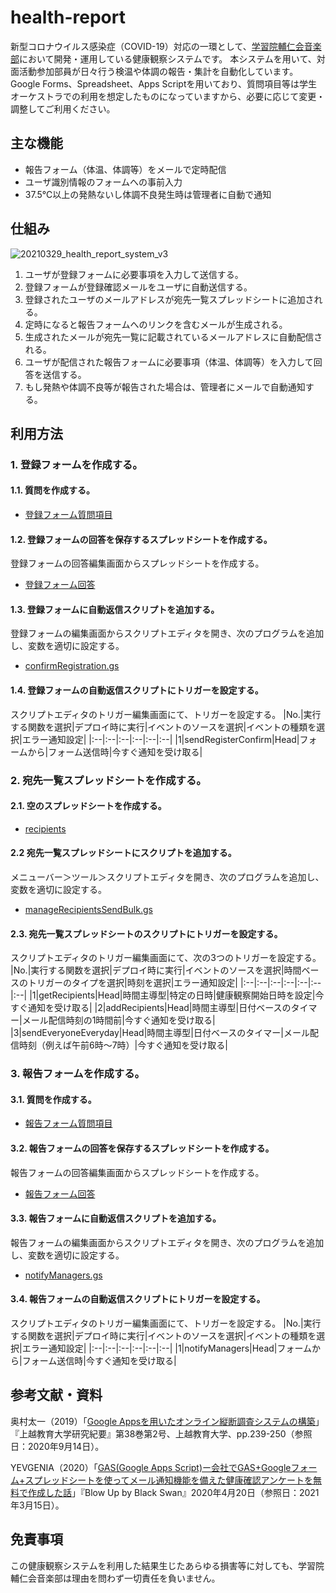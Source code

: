 # health-report
新型コロナウイルス感染症（COVID-19）対応の一環として、[学習院輔仁会音楽部](https://www.ongakubu.org)において開発・運用している健康観察システムです。
本システムを用いて、対面活動参加部員が日々行う検温や体調の報告・集計を自動化しています。
Google Forms、Spreadsheet、Apps Scriptを用いており、質問項目等は学生オーケストラでの利用を想定したものになっていますから、必要に応じて変更・調整してご利用ください。

## 主な機能
* 報告フォーム（体温、体調等）をメールで定時配信
* ユーザ識別情報のフォームへの事前入力
* 37.5℃以上の発熱ないし体調不良発生時は管理者に自動で通知

## 仕組み
![20210329_health_report_system_v3](https://user-images.githubusercontent.com/18068336/112787095-bae31000-9092-11eb-90c1-cdf4764f5e87.jpg)

1. ユーザが登録フォームに必要事項を入力して送信する。
2. 登録フォームが登録確認メールをユーザに自動送信する。
3. 登録されたユーザのメールアドレスが宛先一覧スプレッドシートに追加される。
4. 定時になると報告フォームへのリンクを含むメールが生成される。
5. 生成されたメールが宛先一覧に記載されているメールアドレスに自動配信される。
6. ユーザが配信された報告フォームに必要事項（体温、体調等）を入力して回答を送信する。
7. もし発熱や体調不良等が報告された場合は、管理者にメールで自動通知する。

## 利用方法
### 1. 登録フォームを作成する。
#### 1.1. 質問を作成する。
* [登録フォーム質問項目](https://github.com/ongakubu/health-report/blob/main/register_form/register_form_questions.md)
#### 1.2. 登録フォームの回答を保存するスプレッドシートを作成する。
登録フォームの回答編集画面からスプレッドシートを作成する。
* [登録フォーム回答](https://github.com/ongakubu/health-report/blob/main/register_form_answer/register_form_answer.md)
#### 1.3. 登録フォームに自動返信スクリプトを追加する。
登録フォームの編集画面からスクリプトエディタを開き、次のプログラムを追加し、変数を適切に設定する。
* [confirmRegistration.gs](https://github.com/ongakubu/health-report/blob/main/register_form/confirmRegisteration.gs)
#### 1.4. 登録フォームの自動返信スクリプトにトリガーを設定する。
スクリプトエディタのトリガー編集画面にて、トリガーを設定する。
|No.|実行する関数を選択|デプロイ時に実行|イベントのソースを選択|イベントの種類を選択|エラー通知設定|
|:--|:--|:--|:--|:--|:--|
|1|sendRegisterConfirm|Head|フォームから|フォーム送信時|今すぐ通知を受け取る|
### 2. 宛先一覧スプレッドシートを作成する。
#### 2.1. 空のスプレッドシートを作成する。
* [recipients](https://github.com/ongakubu/health-report/blob/main/recipients/recipients.md)
#### 2.2 宛先一覧スプレッドシートにスクリプトを追加する。
メニューバー＞ツール＞スクリプトエディタを開き、次のプログラムを追加し、変数を適切に設定する。
* [manageRecipientsSendBulk.gs](https://github.com/ongakubu/health-report/blob/main/recipients/manageRecipientsSendBulk.gs)
#### 2.3. 宛先一覧スプレッドシートのスクリプトにトリガーを設定する。
スクリプトエディタのトリガー編集画面にて、次の3つのトリガーを設定する。
|No.|実行する関数を選択|デプロイ時に実行|イベントのソースを選択|時間ベースのトリガーのタイプを選択|時刻を選択|エラー通知設定|
|:--|:--|:--|:--|:--|:--|:--|
|1|getRecipients|Head|時間主導型|特定の日時|健康観察開始日時を設定|今すぐ通知を受け取る|
|2|addRecipients|Head|時間主導型|日付ベースのタイマー|メール配信時刻の1時間前|今すぐ通知を受け取る|
|3|sendEveryoneEveryday|Head|時間主導型|日付ベースのタイマー|メール配信時刻（例えば午前6時〜7時）|今すぐ通知を受け取る|
### 3. 報告フォームを作成する。
#### 3.1. 質問を作成する。
* [報告フォーム質問項目](https://github.com/ongakubu/health-report/blob/main/report_form/report_from_questions.md)
#### 3.2. 報告フォームの回答を保存するスプレッドシートを作成する。
報告フォームの回答編集画面からスプレッドシートを作成する。
* [報告フォーム回答](https://github.com/ongakubu/health-report/blob/main/report_form_answer/report_form_answer.md)
#### 3.3. 報告フォームに自動返信スクリプトを追加する。
報告フォームの編集画面からスクリプトエディタを開き、次のプログラムを追加し、変数を適切に設定する。
* [notifyManagers.gs](https://github.com/ongakubu/health-report/blob/main/report_form/notifyManagers.gs)
#### 3.4. 報告フォームの自動返信スクリプトにトリガーを設定する。
スクリプトエディタのトリガー編集画面にて、トリガーを設定する。
|No.|実行する関数を選択|デプロイ時に実行|イベントのソースを選択|イベントの種類を選択|エラー通知設定|
|:--|:--|:--|:--|:--|:--|
|1|notifyManagers|Head|フォームから|フォーム送信時|今すぐ通知を受け取る|

## 参考文献・資料
奥村太一（2019）「[Google Appsを用いたオンライン縦断調査システムの構築](https://hdl.handle.net/10513/00007954)」『上越教育大学研究紀要』第38巻第2号、上越教育大学、pp.239-250（参照日：2020年9月14日）。

YEVGENIA（2020）「[GAS(Google Apps Script)ー会社でGAS+Googleフォーム+スプレッドシートを使ってメール通知機能を備えた健康確認アンケートを無料で作成した話](https://blowup-bbs.com/gas-googleform-spreadsheet-helthsheet/)」『Blow Up by Black Swan』2020年4月20日（参照日：2021年3月15日）。

## 免責事項
この健康観察システムを利用した結果生じたあらゆる損害等に対しても、学習院輔仁会音楽部は理由を問わず一切責任を負いません。
